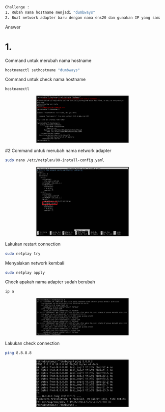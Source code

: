 ```sh
Challenge :
1. Rubah nama hostname menjadi "dumbways"
2. Buat network adapter baru dengan nama ens20 dan gunakan IP yang sama
```
Answer
# 1. 
Command untuk merubah nama hostname
```sh
hostnamectl sethostname "dumbways"
```
Command untuk check nama hostname
```sh
hostnamectl
```
<p align="center">
<img src="../Week 1/image challange/Merubah Hostname.png" alt="Alt text" title="Client - Server" style="display: inline-block; margin: 0 auto;  max-width: 300px ">
</p>

#2
Command untuk merubah nama network adapter
```sh
sudo nano /etc/netplan/00-install-config.yaml
```
<p align="center">
<img src="../Week 1/image challange/Change Name Adapter.JPG" alt="Alt text" title="Client - Server" style="display: inline-block; margin: 0 auto;  max-width: 300px ">
</p>

Lakukan restart connection

```sh
sudo netplay try
```
Menyalakan network kembali
```sh
sudo netplay apply
```

Check apakah nama adapter sudah berubah
```sh
ip a
```
<p align="center">
<img src="../Week 1/image challange/check adapter.JPG" alt="Alt text" title="Client - Server" style="display: inline-block; margin: 0 auto;  max-width: 300px ">
</p>
Lakukan check connection

```sh
ping 8.8.8.8
```

<p align="center">
<img src="../Week 1/image challange/check ping.JPG" alt="Alt text" title="Client - Server" style="display: inline-block; margin: 0 auto;  max-width: 300px ">
</p>

